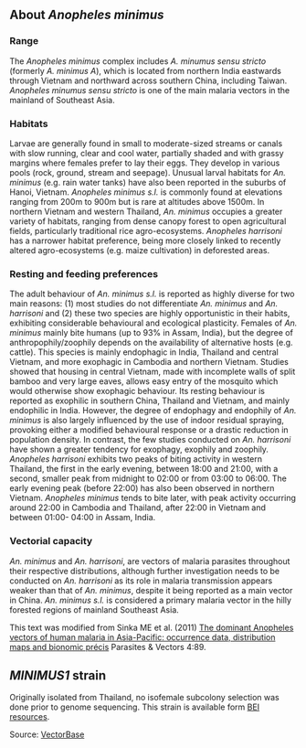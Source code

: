 About *Anopheles minimus*
-------------------------

### Range

The *Anopheles minimus* complex includes *A. minumus sensu stricto*
(formerly *A. minimus A*), which is located from northern India
eastwards through Vietnam and northward across southern China, including
Taiwan. *Anopheles minumus sensu stricto* is one of the main malaria
vectors in the mainland of Southeast Asia.

### Habitats

Larvae are generally found in small to moderate-sized streams or canals
with slow running, clear and cool water, partially shaded and with
grassy margins where females prefer to lay their eggs. They develop in
various pools (rock, ground, stream and seepage). Unusual larval
habitats for *An. minimus* (e.g. rain water tanks) have also been
reported in the suburbs of Hanoi, Vietnam. *Anopheles minimus s.l.* is
commonly found at elevations ranging from 200m to 900m but is rare at
altitudes above 1500m. In northern Vietnam and western Thailand, *An.*
*minimus* occupies a greater variety of habitats, ranging from dense
canopy forest to open agricultural fields, particularly traditional rice
agro-ecosystems. *Anopheles harrisoni* has a narrower habitat
preference, being more closely linked to recently altered
agro-ecosystems (e.g. maize cultivation) in deforested areas.

### Resting and feeding preferences

The adult behaviour of *An. minimus s.l.* is reported as highly diverse
for two main reasons: (1) most studies do not differentiate *An.
minimus* and *An. harrisoni* and (2) these two species are highly
opportunistic in their habits, exhibiting considerable behavioural and
ecological plasticity. Females of *An. minimus* mainly bite humans (up
to 93% in Assam, India), but the degree of anthropophily/zoophily
depends on the availability of alternative hosts (e.g. cattle). This
species is mainly endophagic in India, Thailand and central Vietnam, and
more exophagic in Cambodia and northern Vietnam. Studies showed that
housing in central Vietnam, made with incomplete walls of split bamboo
and very large eaves, allows easy entry of the mosquito which would
otherwise show exophagic behaviour. Its resting behaviour is reported as
exophilic in southern China, Thailand and Vietnam, and mainly endophilic
in India. However, the degree of endophagy and endophily of *An.
minimus* is also largely influenced by the use of indoor residual
spraying, provoking either a modified behavioural response or a drastic
reduction in population density. In contrast, the few studies conducted
on *An. harrisoni* have shown a greater tendency for exophagy, exophily
and zoophily. *Anopheles harrisoni* exhibits two peaks of biting
activity in western Thailand, the first in the early evening, between
18:00 and 21:00, with a second, smaller peak from midnight to 02:00 or
from 03:00 to 06:00. The early evening peak (before 22:00) has also been
observed in northern Vietnam. *Anopheles minimus* tends to bite later,
with peak activity occurring around 22:00 in Cambodia and Thailand,
after 22:00 in Vietnam and between 01:00- 04:00 in Assam, India.

### Vectorial capacity

*An. minimus* and *An. harrisoni*, are vectors of malaria parasites
throughout their respective distributions, although further
investigation needs to be conducted on *An. harrisoni* as its role in
malaria transmission appears weaker than that of *An. minimus*, despite
it being reported as a main vector in China. *An. minimus s.l.* is
considered a primary malaria vector in the hilly forested regions of
mainland Southeast Asia.

This text was modified from Sinka ME et al. (2011) [The dominant
Anopheles vectors of human malaria in Asia-Pacific: occurrence data,
distribution maps and bionomic
précis](http://www.parasitesandvectors.com/content/4/1/89) Parasites &
Vectors 4:89.

*MINIMUS1* strain
-----------------

Originally isolated from Thailand, no isofemale subcolony selection was
done prior to genome sequencing. This strain is available form [BEI
resources](http://www.beiresources.org).

Source:
[VectorBase](https://veupathdb.org/veupathdb/app/search/dataset/AllDatasets/result?filterTerm=GCA_000349025.1)
